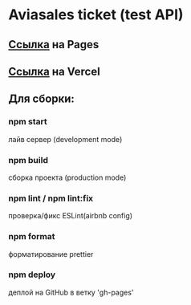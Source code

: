 <h1>Aviasales ticket (test API)</h1>

<h2><a href='https://rosstiks.github.io/movies-library-app/'>Ссылка</a> на Pages</h2>
<h2><a href='https://aviasales-delta-smoky.vercel.app/'>Ссылка</a> на Vercel</h2>

<h2>Для сборки:</h2>
<h3>npm start</h3>
лайв сервер (development mode)
<h3>npm build</h3>
сборка проекта (production mode)
<h3>npm lint / npm lint:fix</h3>
проверка/фикс ESLint(airbnb config)
<h3>npm format</h3>
форматирование prettier
<h3>npm deploy</h3>
деплой на GitHub в ветку 'gh-pages'

